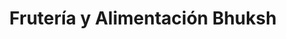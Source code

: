 ---
title: "Frutería y Alimentación Bhuksh"
url: /castello-de-la-plana/fruteria-y-alimentacion-bhuksh/
shop: frutería
---